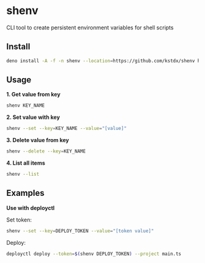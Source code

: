 # shenv

CLI tool to create persistent environment variables for shell scripts

## Install

```sh
deno install -A -f -n shenv --location=https://github.com/kstdx/shenv https://raw.githubusercontent.com/kstdx/shenv/main/main.js
```

## Usage

**1. Get value from key**

```sh
shenv KEY_NAME
```

**2. Set value with key**

```sh
shenv --set --key=KEY_NAME --value="[value]"
```

**3. Delete value from key**

```sh
shenv --delete --key=KEY_NAME
```

**4. List all items**

```sh
shenv --list
```

## Examples

**Use with deployctl**

Set token:

```sh
shenv --set --key=DEPLOY_TOKEN --value="[token value]"
```

Deploy:

```sh
deployctl deploy --token=$(shenv DEPLOY_TOKEN) --project main.ts
```
